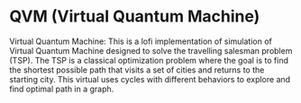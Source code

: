 # QVM (Virtual Quantum Machine)
Virtual Quantum Machine: This is a lofi implementation of simulation of Virtual Quantum Machine designed to solve the travelling salesman problem (TSP). The TSP is a classical optimization problem where the goal is to find the shortest possible path that visits a set of cities and returns to the starting city. This virtual uses cycles with different behaviors to explore and find optimal path in a graph.
